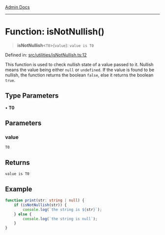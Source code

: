 [Admin Docs](/)

***

# Function: isNotNullish()

> **isNotNullish**\<`T0`\>(`value`): `value is T0`

Defined in: [src/utilities/isNotNullish.ts:12](https://github.com/NishantSinghhhhh/talawa-api/blob/c589e7bc1eb842c2fd40f1d8b61882c5c36978fe/src/utilities/isNotNullish.ts#L12)

This function is used to check nullish state of a value passed to it. Nullish means the value being either `null` or `undefined`. If the value is found to be nullish, the function returns the boolean `false`, else it returns the boolean `true`.

## Type Parameters

• **T0**

## Parameters

### value

`T0`

## Returns

`value is T0`

## Example

```ts
function print(str: string | null) {
	if (isNotNullish(str)) {
		console.log(`the string is ${str}`);
	} else {
		console.log(`the string is null`);
	}
}
```
